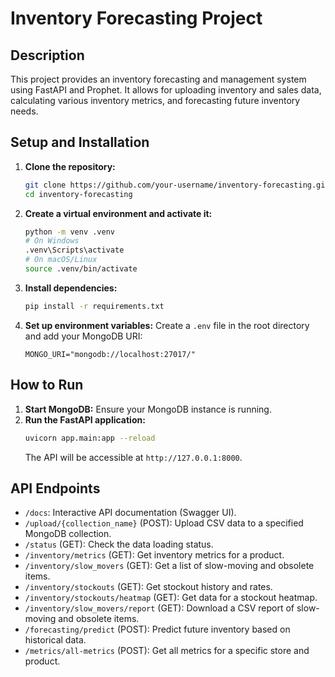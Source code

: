 # Inventory Forecasting Project

## Description
This project provides an inventory forecasting and management system using FastAPI and Prophet. It allows for uploading inventory and sales data, calculating various inventory metrics, and forecasting future inventory needs.

## Setup and Installation
1.  **Clone the repository:**
    ```bash
    git clone https://github.com/your-username/inventory-forecasting.git
    cd inventory-forecasting
    ```
2.  **Create a virtual environment and activate it:**
    ```bash
    python -m venv .venv
    # On Windows
    .venv\Scripts\activate
    # On macOS/Linux
    source .venv/bin/activate
    ```
3.  **Install dependencies:**
    ```bash
    pip install -r requirements.txt
    ```
4.  **Set up environment variables:**
    Create a `.env` file in the root directory and add your MongoDB URI:
    ```
    MONGO_URI="mongodb://localhost:27017/"
    ```

## How to Run
1.  **Start MongoDB:** Ensure your MongoDB instance is running.
2.  **Run the FastAPI application:**
    ```bash
    uvicorn app.main:app --reload
    ```
    The API will be accessible at `http://127.0.0.1:8000`.

## API Endpoints
-   `/docs`: Interactive API documentation (Swagger UI).
-   `/upload/{collection_name}` (POST): Upload CSV data to a specified MongoDB collection.
-   `/status` (GET): Check the data loading status.
-   `/inventory/metrics` (GET): Get inventory metrics for a product.
-   `/inventory/slow_movers` (GET): Get a list of slow-moving and obsolete items.
-   `/inventory/stockouts` (GET): Get stockout history and rates.
-   `/inventory/stockouts/heatmap` (GET): Get data for a stockout heatmap.
-   `/inventory/slow_movers/report` (GET): Download a CSV report of slow-moving and obsolete items.
-   `/forecasting/predict` (POST): Predict future inventory based on historical data.
-   `/metrics/all-metrics` (POST): Get all metrics for a specific store and product.
